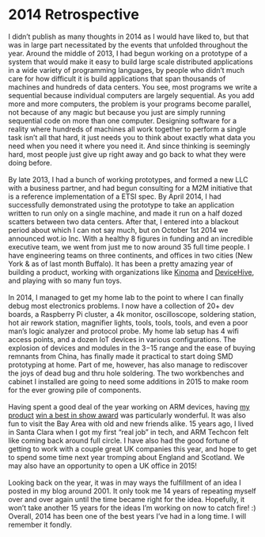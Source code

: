 2014 Retrospective
==================

I didn’t publish as many thoughts in 2014 as I would have liked to, but that was in large part necessitated by the events that unfolded throughout the year.  Around the middle of 2013, I had begun working on a prototype of a system that would make it easy to build large scale distributed applications in a wide variety of programming languages, by people who didn’t much care for how difficult it is build applications that span thousands of machines and hundreds of data centers.  You see, most programs we write a sequential because individual computers are largely sequential.  As you add more and more computers, the problem is your programs become parallel, not because of any magic but because you just are simply running sequential code on more than one computer.  Designing software for a reality where hundreds of machines all work together to perform a single task isn’t all that hard, it just needs you to think about exactly what data you need when you need it where you need it.  And since thinking is seemingly hard, most people just give up right away and go back to what they were doing before.<br><br>By late 2013, I had a bunch of working prototypes, and formed a new LLC with a business partner, and had begun consulting for a M2M initiative that is a reference implementation of a ETSI spec.  By April 2014, I had successfully demonstrated using the prototype to take an application written to run only on a single machine, and made it run on a half dozed scatters between two data centers.  After that, I entered into a blackout period about which I can not say much, but on October 1st 2014 we announced wot.io Inc.  With a healthy 8 figures in funding and an incredible executive team, we went from just me to now around 35 full time people.  I have engineering teams on three continents, and offices in two cities (New York & as of last month Buffalo).  It has been a pretty amazing year of building a product, working with organizations like <a href="http://kinoma.com/create/">Kinoma</a> and <a href="http://devicehive.com/">DeviceHive</a>, and playing with so many fun toys.<br><br>In 2014, I managed to get my home lab to the point to where I can finally debug most electronics problems.  I now have a collection of 20+ dev boards, a Raspberry Pi cluster, a 4k monitor, oscilloscope, soldering station, hot air rework station, magnifier lights, tools, tools, tools, and even a poor man’s logic analyzer and protocol probe.  My home lab setup has 4 wifi access points, and a dozen IoT devices in various configurations.  The explosion of devices and modules in the $3-$15 range and the ease of buying remnants from China, has finally made it practical to start doing SMD prototyping at home.  Part of me, however, has also manage to rediscover the joys of dead bug and thru hole soldering.  The two workbenches and cabinet I installed are going to need some additions in 2015 to make room for the ever growing pile of components.<br><br>Having spent a good deal of the year working on ARM devices, having <a href="http://wot.io">my product</a> <a href="http://www.armtechcon.com/arm-techcon-2014-selects-best-in-show-winners-in-five-categories/">win a best in show award</a> was particularly wonderful.  It was also fun to visit the Bay Area with old and new friends alike.  15 years ago, I lived in Santa Clara when I got my first “real job” in tech, and ARM Techcon felt like coming back around full circle.  I have also had the good fortune of getting to work with a couple great UK companies this year, and hope to get to spend some time next year tromping about England and Scotland.   We may also have an opportunity to open a UK office in 2015!<br><br>Looking back on the year, it was in may ways the fulfillment of an idea I posted in my blog around 2001.  It only took me 14 years of repeating myself over and over again until the time became right for the idea.  Hopefully, it won’t take another 15 years for the ideas I’m working on now to catch fire! :)  Overall, 2014 has been one of the best years I’ve had in a long time.  I will remember it fondly.<br><br><br><br><br><br><br>